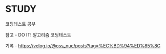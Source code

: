 # STUDY

코딩테스트 공부

참고 - DO IT! 알고리즘 코딩테스트

기록 - https://velog.io/@oss_nue/posts?tag=%EC%BD%94%ED%85%8C
